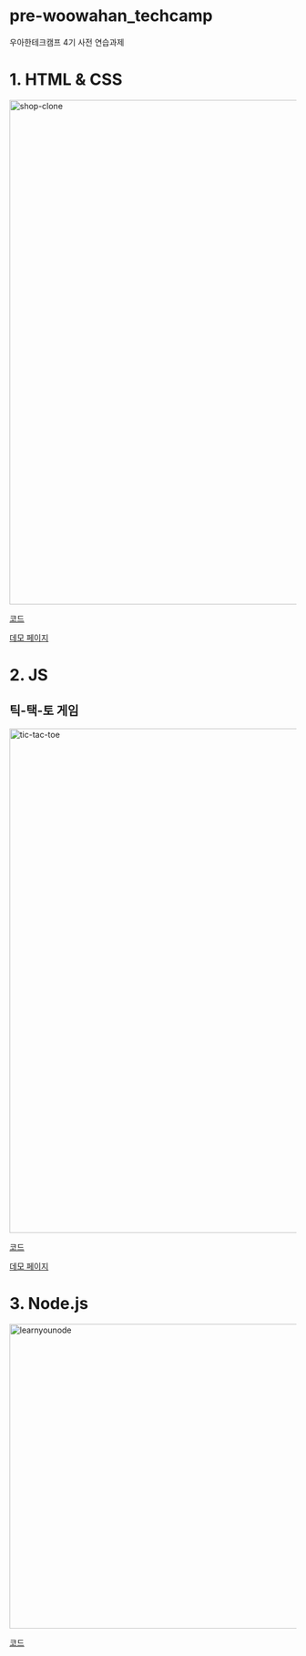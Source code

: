 # pre-woowahan_techcamp
우아한테크캠프 4기 사전 연습과제

# 1. HTML & CSS
<img width="886" alt="shop-clone" src="https://user-images.githubusercontent.com/35324795/124080391-49e23880-da85-11eb-93cd-4633917724e9.png">

[코드](https://github.com/edegiil/pre-woowahan_techcamp/tree/main/HTML_CSS)

[데모 페이지](https://pre-woowahan-dot-testlab-112182.an.r.appspot.com/shopping-mall-clone)

# 2. JS
## 틱-택-토 게임
<img width="886" alt="tic-tac-toe" src="https://user-images.githubusercontent.com/35324795/123513277-40dd1a00-d6c7-11eb-9e20-abb799853db1.png">

[코드](https://github.com/edegiil/pre-woowahan_techcamp/tree/main/JS)

[데모 페이지](https://pre-woowahan-dot-testlab-112182.an.r.appspot.com/tic-tac-toe)

# 3. Node.js
<img width="535" alt="learnyounode" src="https://user-images.githubusercontent.com/35324795/124069795-bce4b280-da77-11eb-916b-5ac373657b03.png">

[코드](https://github.com/edegiil/pre-woowahan_techcamp/tree/main/Node.js)
